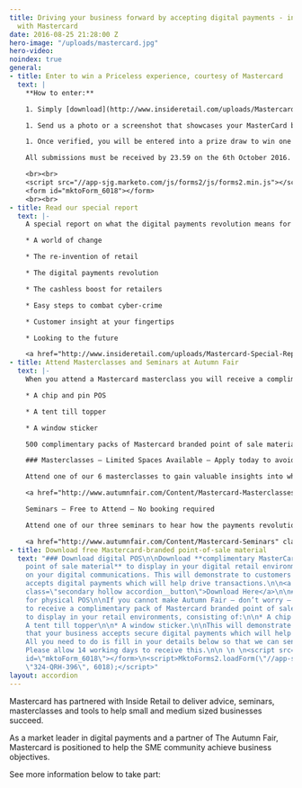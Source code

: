 ```yaml
---
title: Driving your business forward by accepting digital payments - in association
  with Mastercard
date: 2016-08-25 21:28:00 Z
hero-image: "/uploads/mastercard.jpg"
hero-video: 
noindex: true
general:
- title: Enter to win a Priceless experience, courtesy of Mastercard
  text: |
    **How to enter:**

    1. Simply [download](http://www.insideretail.com/uploads/Mastercard-Special-Report.pdf) and/or register below for free digital or physical POS, display this in your retail environment (either online or instore).

    1. Send us a photo or a screenshot that showcases your MasterCard branded digital or physical POS in your retail environment to <a href="mailto:MasterCardPOS@biggroup.co.uk?Subject=Win a Priceless experience, courtesy of Mastercard" target="_blank">MasterCardPOS@biggroup.co.uk</a>

    1. Once verified, you will be entered into a prize draw to win one the Priceless experiences available, including a Priceless Cities trip to Rome for two adults, tickets to a London Merlin attraction or a night at the theatre.

    All submissions must be received by 23.59 on the 6th October 2016. 18\+ UK only. Please see [full T&Cs](http://www.insideretail.com/partner/terms-and-conditions/).

    <br><br>
    <script src="//app-sjg.marketo.com/js/forms2/js/forms2.min.js"></script>
    <form id="mktoForm_6018"></form>
    <br><br>
- title: Read our special report
  text: |-
    A special report on what the digital payments revolution means for independent retailers.

    * A world of change

    * The re-invention of retail

    * The digital payments revolution

    * The cashless boost for retailers

    * Easy steps to combat cyber-crime

    * Customer insight at your fingertips

    * Looking to the future

    <a href="http://www.insideretail.com/uploads/Mastercard-Special-Report.pdf" class="accordion__button">Download Report</a>
- title: Attend Masterclasses and Seminars at Autumn Fair
  text: |-
    When you attend a Mastercard masterclass you will receive a complimentary pack of Mastercard branded point of sale materials to display in your retail environments, consisting of:

    * A chip and pin POS

    * A tent till topper

    * A window sticker

    500 complimentary packs of Mastercard branded point of sale materials are available across all masterclasses and seminars and will be issued on a strictly first come first served basis.

    ### Masterclasses – Limited Spaces Available – Apply today to avoid disappointment

    Attend one of our 6 masterclasses to gain valuable insights into what the digital         payments revolution means for your business. These masterclasses are specifically designed for Independent Retailers and small and medium sized businesses.

    <a href="http://www.autumnfair.com/Content/Mastercard-Masterclasses" class="accordion__button" ### target="_blank">Apply to Attend</a>

    Seminars – Free to Attend – No booking required

    Attend one of our three seminars to hear how the payments revolution is boosting retailers’ businesses and how to use it in yours.

    <a href="http://www.autumnfair.com/Content/Mastercard-Seminars" class="accordion__button" target="_blank">View Seminars</a>
- title: Download free Mastercard-branded point-of-sale material
  text: "### Download digital POS\n\nDownload **complimentary MasterCard branded digital
    point of sale material** to display in your digital retail environments and/or
    on your digital communications. This will demonstrate to customers that your business
    accepts digital payments which will help drive transactions.\n\n<a href=\"http://www.autumnfair.com/Content/Mastercard-Masterclasses\"
    class=\"secondary hollow accordion__button\">Download Here</a>\n\n### Register
    for physical POS\n\nIf you cannot make Autumn Fair – don’t worry – register here
    to receive a complimentary pack of Mastercard branded point of sale materials
    to display in your retail environments, consisting of:\n\n* A chip and pin POS\n\n*
    A tent till topper\n\n* A window sticker.\n\nThis will demonstrate to customers
    that your business accepts secure digital payments which will help drive transactions.
    All you need to do is fill in your details below so that we can send this to you.
    Please allow 14 working days to receive this.\n\n \n \n<script src=\"//app-sjg.marketo.com/js/forms2/js/forms2.min.js\"></script>\n<form
    id=\"mktoForm_6018\"></form>\n<script>MktoForms2.loadForm(\"//app-sjg.marketo.com\",
    \"324-QRH-396\", 6018);</script>"
layout: accordion
---
```


Mastercard has partnered with Inside Retail to deliver advice, seminars, masterclasses and tools to help small and medium sized businesses succeed.

As a market leader in digital payments and a partner of The Autumn Fair, Mastercard is positioned to help the SME community achieve business objectives.

See more information below to take part: 

